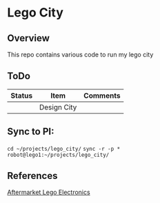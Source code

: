 # Lego City

## Overview
This repo contains various code to run my lego city

## ToDo
| Status | Item | Comments |
| --- | --- | --- |
| | Design City | |

## Sync to PI:
`cd ~/projects/lego_city/`
`sync -r -p * robot@lego1:~/projects/lego_city/`


## References

[Aftermarket Lego Electronics](https://pv-productions.com/)